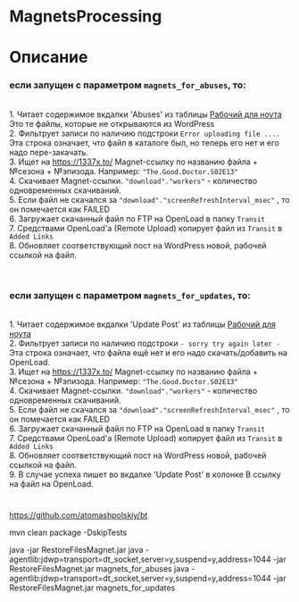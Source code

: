 # MagnetsProcessing
# Описание
### если запущен с параметром `magnets_for_abuses`, то:
<br>1. Читает содержимое вкдалки 'Abuses' из таблицы
<a href="https://docs.google.com/spreadsheets/d/1GyBjpFrhetXLuxibq2vt5PcrBmLPnUqOlLgl_9UuDo8/edit?ts=59877357#gid=0">
Рабочий для ноута</a> <br>
Это те файлы, которые не открываются из WordPress<br>
2. Фильтрует записи по наличию подстроки `Error uploading file ....`
Эта строка означает, что файл в каталоге был, но теперь его нет и его надо пере-закачать.<br>
3. Ищет на  https://1337x.to/ Magnet-ссылку по названию файла + №сезона + №эпизода. Например:
`"The.Good.Doctor.S02E13"`<br>
4. Скачивает Magnet-ссылки. `"download"."workers"` - количество одновременных скачиваний.<br>
5. Если файл не скачался за `"download"."screenRefreshInterval_msec"` , то он помечается как FAILED <br>
6. Загружает скачанный файл по FTP на OpenLoad в папку `Transit`<br>
7. Средствами OpenLoad'a (Remote Upload) копирует файл из `Transit` в `Added Links`<br>
8. Обновляет соответствующий пост на WordPress новой, рабочей ссылкой на файл.<br>

<br>

### если запущен с параметром `magnets_for_updates`, то:
<br>1. Читает содержимое вкдалки 'Update Post' из таблицы
<a href="https://docs.google.com/spreadsheets/d/1GyBjpFrhetXLuxibq2vt5PcrBmLPnUqOlLgl_9UuDo8/edit?ts=59877357#gid=0">
Рабочий для ноута</a> <br>
2. Фильтрует записи по наличию подстроки `- sorry try again later -`<br>
Эта строка означает, что файла ещё нет и его надо скачать/добавить на OpenLoad.<br>
3. Ищет на  https://1337x.to/ Magnet-ссылку по названию файла + №сезона + №эпизода. Например:
`"The.Good.Doctor.S02E13"`<br>
4. Скачивает Magnet-ссылки. `"download"."workers"` - количество одновременных скачиваний.<br>
5. Если файл не скачался за `"download"."screenRefreshInterval_msec"` , то он помечается как FAILED<br>
6. Загружает скачанный файл по FTP на OpenLoad в папку `Transit`<br>
7. Средствами OpenLoad'a (Remote Upload) копирует файл из `Transit` в `Added Links`<br>
8. Обновляет соответствующий пост на WordPress новой, рабочей ссылкой на файл.<br>
9. В случае успеха пишет во вкдалке 'Update Post' в колонке B ссылку на файл на OpenLoad.   <br>

#
https://github.com/atomashpolskiy/bt

mvn clean package -DskipTests

java -jar RestoreFilesMagnet.jar
java -agentlib:jdwp=transport=dt_socket,server=y,suspend=y,address=1044 -jar RestoreFilesMagnet.jar magnets_for_abuses
java -agentlib:jdwp=transport=dt_socket,server=y,suspend=y,address=1044 -jar RestoreFilesMagnet.jar magnets_for_updates

